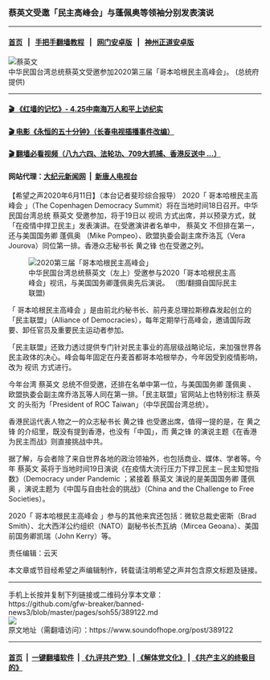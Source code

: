 ### 蔡英文受邀「民主高峰会」与蓬佩奥等领袖分别发表演说
------------------------

#### [首页](https://github.com/gfw-breaker/banned-news3/blob/master/README.md) &nbsp;&nbsp;|&nbsp;&nbsp; [手把手翻墙教程](https://github.com/gfw-breaker/guides/wiki) &nbsp;&nbsp;|&nbsp;&nbsp; [网门安卓版](https://github.com/oGate2/oGate) &nbsp;&nbsp;|&nbsp;&nbsp; [神州正道安卓版](https://github.com/SzzdOgate/update) 



<div><img alt="蔡英文" src="https://img.soundofhope.org/2020-06/1591863953229.png"/>
<br/><figcaption class="caption">
 中华民国台湾总统蔡英文受邀参加2020第三届「哥本哈根民主高峰会」。  (总统府提供)
</figcaption></div><hr/>

#### [ 🎬  《红墙的记忆》- 4.25中南海万人和平上访纪实](http://141.164.39.94:10000/videos/legend/425.html)

#### [ 🎬  电影《永恒的五十分钟》（长春电视插播事件改编） ](http://141.164.39.94:10000/videos/news/ComingForYou-2.html)

#### [ 🎬  翻墙必看视频（八九六四、法轮功、709大抓捕、香港反送中 ...）](https://github.com/gfw-breaker/links/blob/master/banned.md)

#### 网站代理：[大纪元新闻网](http://167.172.10.89:10080/gb/) &nbsp;|&nbsp; [新唐人电视台](http://167.172.10.89:8808/gb/)

<div><div class="Content__Wrapper sc-1bvya0-0 grZQxZ">
 <p class="meta-top">
  <span class="meta">
   【希望之声2020年6月11日】（本台记者斐珍综合报导）
  </span>
  2020「
  <ok href="/term/302635">
   哥本哈根民主高峰会
  </ok>
  」（The Copenhagen Democracy Summit）将在当地时间18日召开。中华民国台湾总统
  <ok href="/term/1126">
   蔡英文
  </ok>
  受邀参加，将于19日以
  <ok href="/term/131184">
   视讯
  </ok>
  方式出席，并以预录方式，就「在疫情中捍卫民主」发表演讲。在受邀演讲者名单中，
  <ok href="/term/1126">
   蔡英文
  </ok>
  不但排在第一，还与美国国务卿
  <ok href="/term/4007">
   蓬佩奥
  </ok>
  （Mike Pompeo）、欧盟执委会副主席乔洛瓦（Vera Jourova）同位第一排。香港众志秘书长
  <ok href="/term/1047">
   黄之锋
  </ok>
  也在受邀之列。
 </p>
 <figure class="OImage__StyledFigure-sc-1lfley0-0 hHSfVg">
  <img alt="2020第三届「哥本哈根民主高峰会」" src="https://img.soundofhope.org/2020-06/5ee17323a05c6-1591862512841.jpg"/>
  <br/><figcaption>
   中华民国台湾总统蔡英文（左上）受邀参与2020「哥本哈根民主高峰会」视讯，与美国国务卿蓬佩奥先后演说。 （图/翻摄自国际民主联盟)
  </figcaption>
 </figure>
 <p>
  「
  <ok href="/term/302635">
   哥本哈根民主高峰会
  </ok>
  」是由前北约秘书长、前丹麦总理拉斯穆森发起创立的「民主联盟」（Alliance of Democracies），每年定期举行高峰会，邀请国际政要、卸任官员及重要民主运动者参加。
 </p>
 <div class="AD_Embed__Wrap-sc-1xslmin-0 igMuqX module desktop">
  <div>
  </div>
 </div>
 <p>
  「民主联盟」还致力透过提供专门针对民主事业的高层级战略论坛，来加强世界各民主政体的决心。峰会每年固定在丹麦首都哥本哈根举办，今年因受到疫情影响，改为
  <ok href="/term/131184">
   视讯
  </ok>
  方式进行。
 </p>
 <p>
  今年台湾
  <ok href="/term/1126">
   蔡英文
  </ok>
  总统不但受邀，还排在名单中第一位，与美国国务卿
  <ok href="/term/4007">
   蓬佩奥
  </ok>
  、欧盟执委会副主席乔洛瓦等人同在第一排。「民主联盟」官网站上也特别标注
  <ok href="/term/1126">
   蔡英文
  </ok>
  的头衔为「President of ROC Taiwan」（中华民国台湾总统）。
 </p>
 <p>
  香港民运代表人物之一的众志秘书长
  <ok href="/term/1047">
   黄之锋
  </ok>
  也受邀出席，值得一提的是，在
  <ok href="/term/1047">
   黄之锋
  </ok>
  的介绍里，既没有提到香港，也没有「中国」，而
  <ok href="/term/1047">
   黄之锋
  </ok>
  的演说主题《在香港为民主而战》则直接挑战中共。
 </p>
 <p>
  据了解，与会者除了来自世界各地的政治领袖外，也包括商业、媒体、学者等。今年
  <ok href="/term/1126">
   蔡英文
  </ok>
  英将于当地时间19日演说《在疫情大流行压力下捍卫民主－民主知觉指数》（Democracy under Pandemic ；紧接着
  <ok href="/term/1126">
   蔡英文
  </ok>
  演说的是美国国务卿
  <ok href="/term/4007">
   蓬佩奥
  </ok>
  ，演说主题为《中国与自由社会的挑战》（China and the Challenge to Free Societies）。
 </p>
 <p>
  2020「
  <ok href="/term/302635">
   哥本哈根民主高峰会
  </ok>
  」参与的其他来宾还包括：微软总裁史密斯（Brad Smith）、北大西洋公约组织（NATO）副秘书长杰瓦纳（Mircea Geoana）、美国前国务卿凯瑞（John Kerry）等。
 </p>
 <p class="meta-btm">
  责任编辑：云天
 </p>
 <p class="meta-btm">
  本文章或节目经希望之声编辑制作，转载请注明希望之声并包含原文标题及链接。
 </p>
</div>
</div>
<hr/>
手机上长按并复制下列链接或二维码分享本文章：<br/>
https://github.com/gfw-breaker/banned-news3/blob/master/pages/soh55/389122.md <br/>
<a href='https://github.com/gfw-breaker/banned-news3/blob/master/pages/soh55/389122.md'><img src='https://github.com/gfw-breaker/banned-news3/blob/master/pages/soh55/389122.md.png'/></a> <br/>
原文地址（需翻墙访问）：https://www.soundofhope.org/post/389122


------------------------
#### [首页](https://github.com/gfw-breaker/banned-news3/blob/master/README.md) &nbsp;|&nbsp; [一键翻墙软件](https://github.com/gfw-breaker/nogfw/blob/master/README.md) &nbsp;| [《九评共产党》](https://github.com/gfw-breaker/9ping.md/blob/master/README.md#九评之一评共产党是什么) | [《解体党文化》](https://github.com/gfw-breaker/jtdwh.md/blob/master/README.md) | [《共产主义的终极目的》](https://github.com/gfw-breaker/gczydzjmd.md/blob/master/README.md)


<img src='http://gfw-breaker.win/banned-news3/pages/soh55/389122.md' width='0px' height='0px'/>